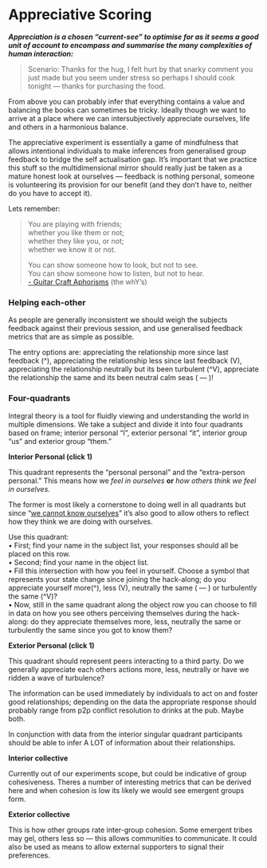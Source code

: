 # Appreciative Scoring

_**Appreciation is a chosen “current-see” to optimise for as it seems a good unit of account to encompass and summarise the many complexities of human interaction:**_

> Scenario: Thanks for the hug, I felt hurt by that snarky comment you just made but you seem under stress so perhaps I should cook tonight — thanks for purchasing the food.

From above you can probably infer that everything contains a value and balancing the books can sometimes be tricky. Ideally though we want to arrive at a place where we can intersubjectively appreciate ourselves, life and others in a harmonious balance.

The appreciative experiment is essentially a game of mindfulness that allows intentional individuals to make inferences from generalised group feedback to bridge the self actualisation gap. It’s important that we practice this stuff so the multidimensional mirror should really just be taken as a mature honest look at ourselves — feedback is nothing personal, someone is volunteering its provision for our benefit \(and they don’t have to, neither do you have to accept it\).

Lets remember:

> You are playing with friends;  
> whether you like them or not;  
> whether they like you, or not;  
> whether we know it or not.
>
> You can show someone how to look, but not to see.  
> You can show someone how to listen, but not to hear.  
> [- Guitar Craft Aphorisms](https://www.dgmlive.com/in-depth/guitar-craft-aphorisms) \(the whY’s\)

### Helping each-other

As people are generally inconsistent we should weigh the subjects feedback against their previous session, and use generalised feedback metrics that are as simple as possible.

The entry options are: appreciating the relationship more since last feedback \(^\), appreciating the relationship less since last feedback \(V\), appreciating the relationship neutrally but its been turbulent \(^V\), appreciate the relationship the same and its been neutral calm seas \( — \)!

### Four-quadrants

Integral theory is a tool for fluidly viewing and understanding the world in multiple dimensions. We take a subject and divide it into four quadrants based on frame; interior personal “I”, exterior personal “it”, interior group “us” and exterior group “them.” 

**Interior Personal \(click 1\)**

This quadrant represents the “personal personal” and the “extra-person personal.” This means how we _feel in ourselves_ **or** _how others think we feel in ourselves._

The former is most likely a cornerstone to doing well in all quadrants but since “[we cannot know ourselves](https://www.youtube.com/watch?v=kjrUOlK2714&feature=youtu.be&t=61)” it’s also good to allow others to reflect how they think we are doing with ourselves.

Use this quadrant:  
• First; find your name in the subject list, your responses should all be placed on this row.  
• Second; find your name in the object list.  
• Fill this intersection with how you feel in yourself. Choose a symbol that represents your state change since joining the hack-along; do you appreciate yourself more\(^\), less \(V\), neutrally the same \( — \) or turbulently the same \(^V\)?  
• Now, still in the same quadrant along the object row you can choose to fill in data on how you see others perceiving themselves during the hack-along: do they appreciate themselves more, less, neutrally the same or turbulently the same since you got to know them?

**Exterior Personal \(click 1\)**

This quadrant should represent peers interacting to a third party. Do we generally appreciate each others actions more, less, neutrally or have we ridden a wave of turbulence?

The information can be used immediately by individuals to act on and foster good relationships; depending on the data the appropriate response should probably range from p2p conflict resolution to drinks at the pub. Maybe both.

In conjunction with data from the interior singular quadrant participants should be able to infer A LOT of information about their relationships.

**Interior collective**

Currently out of our experiments scope, but could be indicative of group cohesiveness. Theres a number of interesting metrics that can be derived here and when cohesion is low its likely we would see emergent groups form.

**Exterior collective**

This is how other groups rate inter-group cohesion. Some emergent tribes may gel, others less so — this allows communities to communicate. It could also be used as means to allow external supporters to signal their preferences.

